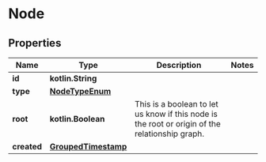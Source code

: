 
# Node

## Properties
Name | Type | Description | Notes
------------ | ------------- | ------------- | -------------
**id** | **kotlin.String** |  | 
**type** | [**NodeTypeEnum**](NodeTypeEnum) |  | 
**root** | **kotlin.Boolean** | This is a boolean to let us know if this node is the root or origin of the relationship graph. | 
**created** | [**GroupedTimestamp**](GroupedTimestamp) |  | 



